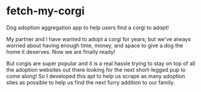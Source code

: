 # fetch-my-corgi
Dog adoption aggregation app to help users find a corgi to adopt!

My partner and I have wanted to adopt a corgi for years; but we've always worried about having enough time, money, and space to give a dog the home it deserves. Now we are finally ready!

But corgis are super popular and it is a real hassle trying to stay on top of all the adoption websites out there looking for the next short-legged pup to come along! So I developed this apt to help us scrape as many adoption sites as possible to help us find the next furry addition to our family.
